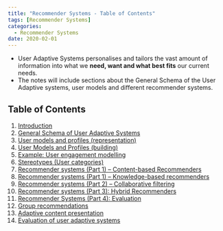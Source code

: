```yaml
---
title: "Recommender Systems - Table of Contents"
tags: [Recommender Systems]
categories:
  - Recommender Systems
date: 2020-02-01
---
```


- User Adaptive Systems personalises and tailors the vast amount of information into what we **need, want and what best fits** our current needs.
- The notes will include sections about the General Schema of the User Adaptive systems, user models and different recommender systems.

## Table of Contents
1. [Introduction](https://chaerim-kim.github.io/recommender%20systems/RS-1/)
2. [General Schema of User Adaptive Systems](https://chaerim-kim.github.io/recommender%20systems/RS-2/)
3. [User models and profiles (representation)](https://chaerim-kim.github.io/recommender%20systems/RS-3/)
4. [User Models and Profiles (building)](https://chaerim-kim.github.io/recommender%20systems/RS-4/)
5. [Example: User engagement modelling](https://chaerim-kim.github.io/recommender%20systems/RS-5/)
6. [Stereotypes (User categories)](https://chaerim-kim.github.io/recommender%20systems/RS-6/)
7. [Recommender systems (Part 1) – Content-based Recommenders](https://chaerim-kim.github.io/recommender%20systems/RS-7/)
8. [Recommender systems (Part 1) – Knowledge-based recommenders](https://chaerim-kim.github.io/recommender%20systems/RS-8/)
9. [Recommender systems (Part 2) – Collaborative filtering](https://chaerim-kim.github.io/recommender%20systems/RS-9/)
10. [Recommender systems (Part 3): Hybrid Recommenders](https://chaerim-kim.github.io/recommender%20systems/RS-10/)
11. [Recommender Systems (Part 4): Evaluation](https://chaerim-kim.github.io/recommender%20systems/RS-11/)
12. [Group recommendations](https://chaerim-kim.github.io/recommender%20systems/RS-12)
13. [Adaptive content presentation](https://chaerim-kim.github.io/recommender%20systems/RS-13)
14. [Evaluation of user adaptive systems](https://chaerim-kim.github.io/recommender%20systems/RS-14)
